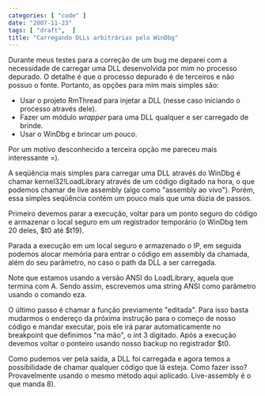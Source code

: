 ```yaml
---
categories: [ "code" ]
date: "2007-11-23"
tags: [ "draft",  ]
title: "Carregando DLLs arbitrárias pelo WinDbg"
---
```

Durante meus testes para a correção de um bug me deparei com a necessidade de carregar uma DLL desenvolvida por mim no processo depurado. O detalhe é que o processo depurado é de terceiros e não possuo o fonte. Portanto, as opções para mim mais simples são:

	
  * Usar o projeto RmThread para injetar a DLL (nesse caso iniciando o processo através dele).
  * Fazer um módulo _wrapper_ para uma DLL qualquer e ser carregado de brinde.
  * Usar o WinDbg e brincar um pouco.

Por um motivo desconhecido a terceira opção me pareceu mais interessante =).

A seqüência mais simples para carregar uma DLL através do WinDbg é chamar kernel32!LoadLibrary através de um código digitado na hora, o que podemos chamar de live assembly (algo como "assembly ao vivo"). Porém, essa simples seqüência contém um pouco mais que uma dúzia de passos.

Primeiro devemos parar a execução, voltar para um ponto seguro do código e armazenar o local seguro em um registrador temporário (o WinDbg tem 20 deles, $t0 até $t19).



Parada a execução em um local seguro e armazenado o IP, em seguida podemos alocar memória para entrar o código em assembly da chamada, além do seu parâmetro, no caso o path da DLL a ser carregada.


Note que estamos usando a versão ANSI do LoadLibrary, aquela que termina com A. Sendo assim, escrevemos uma string ANSI como parâmetro usando o comando eza.

O último passo é chamar a função previamente "editada". Para isso basta mudarmos o endereço da próxima instrução para o começo de nosso código e mandar executar, pois ele irá parar automaticamente no breakpoint que definimos "na mão", o int 3 digitado. Após a execução devemos voltar o ponteiro usando nosso backup no registrador $t0.


Como pudemos ver pela saída, a DLL foi carregada e agora temos a possibilidade de chamar qualquer código que lá esteja. Como fazer isso? Provavelmente usando o mesmo método aqui aplicado. Live-assembly é o que manda 8).
